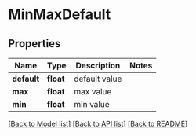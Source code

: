 # MinMaxDefault

## Properties
Name | Type | Description | Notes
------------ | ------------- | ------------- | -------------
**default** | **float** | default value | 
**max** | **float** | max value | 
**min** | **float** | min value | 

[[Back to Model list]](../README.md#documentation-for-models) [[Back to API list]](../README.md#documentation-for-api-endpoints) [[Back to README]](../README.md)


